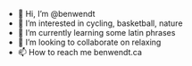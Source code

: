 - 👋 Hi, I’m @benwendt
- 👀 I’m interested in cycling, basketball, nature
- 🌱 I’m currently learning some latin phrases
- 💞️ I’m looking to collaborate on relaxing
- 📫 How to reach me benwendt.ca

<!---
benwendt/benwendt is a ✨ special ✨ repository because its `README.md` (this file) appears on your GitHub profile.
You can click the Preview link to take a look at your changes.
--->
